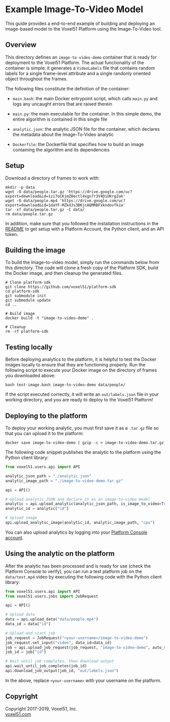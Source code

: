 # Example Image-To-Video Model

This guide provides a end-to-end example of building and deploying an
image-based model to the Voxel51 Platform using the Image-To-Video tool.


## Overview

This directory defines an `image-to-video-demo` container that is ready for
deployment to the Voxel51 Platform. The actual functionality of the container
is simple: it generates a `VideoLabels` file that contains random labels for a
single frame-level attribute and a single randonly oriented object throughout
the frames.

The following files constitute the definition of the container:

- `main.bash`: the main Docker entrypoint script, which calls `main.py` and
logs any uncaught errors that are raised therein

- `main.py`: the main executable for the container. In this simple demo, the
entire algorithm is contained in this single file

- `analytic.json`: the analytic JSON file for the container, which declares
the metadata about the Image-To-Video analytic

- `Dockerfile`: the Dockerfile that specifies how to build an image containing
the algorithm and its dependencies


## Setup

Download a directory of frames to work with:

```shell
mkdir -p data
wget -O data/people.tar.gz 'https://drive.google.com/uc?export=download&id=1zi7oCKjmZ0ectl4xgn7r3V4DiUKrgZuk'
wget -O data/people.mp4 'https://drive.google.com/uc?export=download&id=1daYF-MZkdJs3BKjcAQMRBFxkndovfkiw'
tar -xf data/people.tar.gz -C data/
rm data/people.tar.gz
```

In addition, make sure that you followed the installation instructions in the
[README](../../README.md) to get setup with a Platform Account, the Python
client, and an API token.


## Building the image

To build the image-to-video model, simply run the commands below from this
directory. The code will clone a fresh copy of the Platform SDK, build the
Docker image, and then cleanup the generated files.

```shell
# Clone platform-sdk
git clone https://github.com/voxel51/platform-sdk
cd platform-sdk
git submodule init
git submodule update
cd ..

# Build image
docker build -t "image-to-video-demo" .

# Cleanup
rm -rf platform-sdk
```


## Testing locally

Before deploying analytics to the platform, it is helpful to test the Docker
images locally to ensure that they are functioning properly. Run the following
script to execute your Docker image on the directory of frames you downloaded
above:

```shell
bash test-image.bash image-to-video-demo data/people/
```

If the script executed correctly, it will write an `out/labels.json` file in
your working directory, and you are ready to deploy to the Voxel51 Platform!


## Deploying to the platform

To deploy your working analytic, you must first save it as a `.tar.gz` file so
that you can upload it to the platform:

```shell
docker save image-to-video-demo | gzip -c > image-to-video-demo.tar.gz
```

The following code snippet publishes the analytic to the platform using the
Python client library:

```py
from voxel51.users.api import API

analytic_json_path = "./analytic.json"
analytic_image_path = "./image-to-video-demo.tar.gz"

api = API()

# Upload analytic JSON and declare it as an image-to-video model
analytic = api.upload_analytic(analytic_json_path, is_image_to_video=True)
analytic_id = analytic["id"]

# Upload image
api.upload_analytic_image(analytic_id, analytic_image_path, "cpu")
```

You can also upload analytics by logging into your
[Platform Console account](https://console.voxel51.com).


## Using the analytic on the platform

After the analytic has been processed and is ready for use (check the Platform
Console to verify), you can run a test platform job on the `data/test.mp4`
video by executing the following code with the Python client library:

```py
from voxel51.users.api import API
from voxel51.users.jobs import JobRequest

api = API()

# Upload data
data = api.upload_data("data/people.mp4")
data_id = data["id"]

# Upload and start job
job_request = JobRequest("<your-username>/image-to-video-demo")
job_request.set_input("video", data_id=data_id)
job = api.upload_job_request(job_request, "image-to-video-demo", auto_start=True)
job_id = job["id"]

# Wait until job completes, then download output
api.wait_until_job_completes(job_id)
api.download_job_output(job_id, "out/labels.json")
```

In the above, replace `<your-username>` with your username on the platform.


## Copyright

Copyright 2017-2019, Voxel51, Inc.<br>
[voxel51.com](https://voxel51.com)
